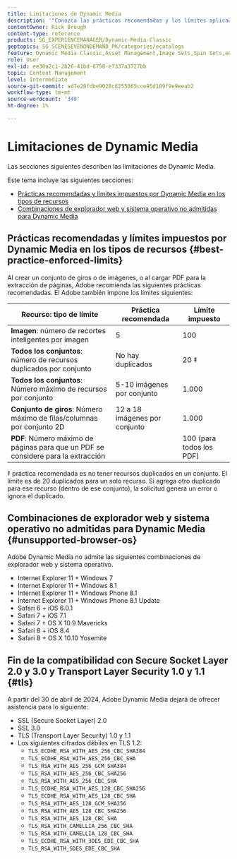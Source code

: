 ```yaml
---
title: Limitaciones de Dynamic Media
description: '"Conozca las prácticas recomendadas y los límites aplicados al crear un conjunto de imágenes o un conjunto de giros, o al cargar un PDF. Obtenga información también sobre las combinaciones de explorador web y sistema operativo no admitidas para Dynamic Media".'
contentOwner: Rick Brough
content-type: reference
products: SG_EXPERIENCEMANAGER/Dynamic-Media-Classic
geptopics: SG_SCENESEVENONDEMAND_PK/categories/ecatalogs
feature: Dynamic Media Classic,Asset Management,Image Sets,Spin Sets,eCatalog
role: User
exl-id: ee30a2c1-2b26-41bd-8758-e7337a3727bb
topic: Content Management
level: Intermediate
source-git-commit: ad7e20fdbe9028c6255865cce95d109f9e9eeab2
workflow-type: tm+mt
source-wordcount: '349'
ht-degree: 1%

---
```


# Limitaciones de Dynamic Media

Las secciones siguientes describen las limitaciones de Dynamic Media.

Este tema incluye las siguientes secciones:

* [Prácticas recomendadas y límites impuestos por Dynamic Media en los tipos de recursos](#best-practice-enforced-limits)
* [Combinaciones de explorador web y sistema operativo no admitidas para Dynamic Media](#unsupported-browser-os)

## Prácticas recomendadas y límites impuestos por Dynamic Media en los tipos de recursos {#best-practice-enforced-limits}

Al crear un conjunto de giros o de imágenes, o al cargar PDF para la extracción de páginas, Adobe recomienda las siguientes prácticas recomendadas. El Adobe también impone los límites siguientes:

| Recurso: tipo de límite | Práctica recomendada | Límite impuesto |
| --- | --- | --- |
| **Imagen**: número de recortes inteligentes por imagen | 5 | 100 |
| **Todos los conjuntos**: número de recursos duplicados por conjunto | No hay duplicados | 20 ‡ |
| **Todos los conjuntos**: Número máximo de recursos por conjunto | 5-10 imágenes por conjunto | 1.000 |
| **Conjunto de giros**: Número máximo de filas/columnas por conjunto 2D | 12 a 18 imágenes por conjunto | 1.000 |
| **PDF**: Número máximo de páginas para que un PDF se considere para la extracción |  | 100 (para todos los PDF) |

‡ práctica recomendada es no tener recursos duplicados en un conjunto. El límite es de 20 duplicados para un solo recurso. Si agrega otro duplicado para ese recurso (dentro de ese conjunto), la solicitud genera un error o ignora el duplicado.

<!-- See also [Dynamic Media limitations](/help/using/assets/limitations.md). -->

## Combinaciones de explorador web y sistema operativo no admitidas para Dynamic Media {#unsupported-browser-os}

<!-- CQDOC-19433 -->

Adobe Dynamic Media no admite las siguientes combinaciones de explorador web y sistema operativo.

* Internet Explorer 11 + Windows 7
* Internet Explorer 11 + Windows 8.1
* Internet Explorer 11 + Windows Phone 8.1
* Internet Explorer 11 + Windows Phone 8.1 Update
* Safari 6 + iOS 6.0.1
* Safari 7 + iOS 7.1
* Safari 7 + OS X 10.9 Mavericks
* Safari 8 + iOS 8.4
* Safari 8 + OS X 10.10 Yosemite

## Fin de la compatibilidad con Secure Socket Layer 2.0 y 3.0 y Transport Layer Security 1.0 y 1.1 {#tls}

<!-- CQDOC-19433 (original ticket)
and CQDOC-19792 (removed as per this ticket December 5, 2022) -->

A partir del 30 de abril de 2024, Adobe Dynamic Media dejará de ofrecer asistencia para lo siguiente:

* SSL (Secure Socket Layer) 2.0
* SSL 3.0
* TLS (Transport Layer Security) 1.0 y 1.1
* Los siguientes cifrados débiles en TLS 1.2:
   * `TLS_ECDHE_RSA_WITH_AES_256_CBC_SHA384`
   * `TLS_ECDHE_RSA_WITH_AES_256_CBC_SHA`
   * `TLS_RSA_WITH_AES_256_GCM_SHA384`
   * `TLS_RSA_WITH_AES_256_CBC_SHA256`
   * `TLS_RSA_WITH_AES_256_CBC_SHA`
   * `TLS_ECDHE_RSA_WITH_AES_128_CBC_SHA256`
   * `TLS_ECDHE_RSA_WITH_AES_128_CBC_SHA`
   * `TLS_RSA_WITH_AES_128_GCM_SHA256`
   * `TLS_RSA_WITH_AES_128_CBC_SHA256`
   * `TLS_RSA_WITH_AES_128_CBC_SHA`
   * `TLS_RSA_WITH_CAMELLIA_256_CBC_SHA`
   * `TLS_RSA_WITH_CAMELLIA_128_CBC_SHA`
   * `TLS_ECDHE_RSA_WITH_3DES_EDE_CBC_SHA`
   * `TLS_RSA_WITH_SDES_EDE_CBC_SHA`

